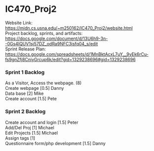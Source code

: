 # IC470_Proj2

Website Link: https://midn.cs.usna.edu/~m250162/IC470_Proj2/website.html <br>
Project backlog, sprints, and artifacts: https://docs.google.com/document/d/13U6h9-3n--0Gs4IQUV1sj57DZ_odRa9NFC3jsfq04_s/edit <br>
Sprint Release Plan: https://docs.google.com/spreadsheets/d/1MnBktAcxL7uY__9vEk6rCu-fs9gnZfj8CniyGrcup6k/edit?gid=1329238696#gid=1329238696 </br>

### Sprint 1 Backlog
As a Visitor, Access the webpage.		(8) </br>
Create webpage [0.5] Danny                  </br>
Data base [2] Mike                          </br>
Create account [1.5] Pete                   </br>

### Sprint 2 Backlog
Create account and login [1.5] Peter             </br>
Add/Del Proj [1] Michael                         </br>
Edit Projects [1.5] Michael                      </br>
Assign tags [1]                                  </br>
Questionnaire form/php development [1.5] Danny   </br>
